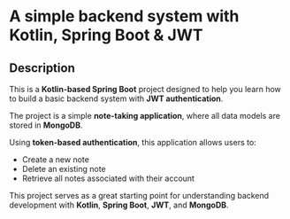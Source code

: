 # A simple backend system with Kotlin, Spring Boot & JWT

## Description

This is a **Kotlin-based Spring Boot** project designed to help you learn how to build a basic backend system with **JWT authentication**.

The project is a simple **note-taking application**, where all data models are stored in **MongoDB**.

Using **token-based authentication**, this application allows users to:

- Create a new note
- Delete an existing note
- Retrieve all notes associated with their account

This project serves as a great starting point for understanding backend development with **Kotlin**, **Spring Boot**, **JWT**, and **MongoDB**.
